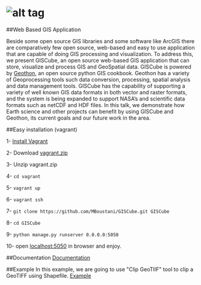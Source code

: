 ![alt tag](https://github.com/MBoustani/GISCube/blob/master/giscube_app/static/img/logo.png)
=======

##Web Based GIS Application


Beside some open source GIS libraries and some software like ArcGIS there are comparatively few open source, web-based and easy to use application that are capable of doing GIS processing and visualization. To address this, we present GISCube, an open source web-based GIS application that can store, visualize and process GIS and GeoSpatial data. GISCube is powered by [Geothon](https://github.com/MBoustani/Geothon), an open source python GIS cookbook. Geothon has a variety of Geoprocessing tools such data conversion, processing, spatial analysis and data management tools. GISCube has the capability of supporting a variety of well known GIS data formats in both vector and raster formats, and the system is being expanded to support NASA’s and scientific data formats such as netCDF and HDF files. In this talk, we demonstrate how Earth science and other projects can benefit by using GISCube and Geothon, its current goals and our future work in the area.

##Easy installation (vagrant)

1- [Install Vagrant](https://docs.vagrantup.com/v2/installation/)

2- Download [vagrant.zip](https://github.com/MBoustani/GISCube/raw/master/vagrant.zip)

3- Unzip vagrant.zip

4- `cd vagrant`

5- `vagrant up`

6- `vagrant ssh`

7- `git clone https://github.com/MBoustani/GISCube.git GISCube`

8- `cd GISCube`

9- `python manage.py runserver 0.0.0.0:5050`

10- open [localhost:5050](http://localhost:5050) in browser and enjoy.

##Documentation 
[Documentation](https://github.com/MBoustani/GISCube/wiki)

##Example
In this example, we are going to use "Clip GeoTIIF" tool to clip a GeoTIFF using Shapefile.
[Example](https://github.com/MBoustani/GISCube/wiki/Example)
